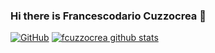 ### Hi there is Francescodario Cuzzocrea 👋
[![GitHub](https://img.shields.io/badge/dynamic/json?logo=github&label=GitHub+Followers&labelColor=282c34&color=181717&query=%24.data.totalSubs&url=https%3A%2F%2Fapi.spencerwoo.com%2Fsubstats%2F%3Fsource%3Dgithub%26queryKey%3Dfcuzzocrea&longCache=true)](https://github.com/fcuzzocrea)
[![fcuzzocrea github stats](https://github-readme-stats.vercel.app/api?username=fcuzzocrea&hide=issues&show_icons=true&include_all_commits=true&theme=dracula)](https://github.com/fcuzzocrea)

<!--
**fcuzzocrea/fcuzzocrea** is a ✨ _special_ ✨ repository because its `README.md` (this file) appears on your GitHub profile.

Here are some ideas to get you started:

- 🔭 I’m currently working on ...
- 🌱 I’m currently learning ...
- 👯 I’m looking to collaborate on ...
- 🤔 I’m looking for help with ...
- 💬 Ask me about ...
- 📫 How to reach me: ...
- 😄 Pronouns: ...
- ⚡ Fun fact: ...
-->
